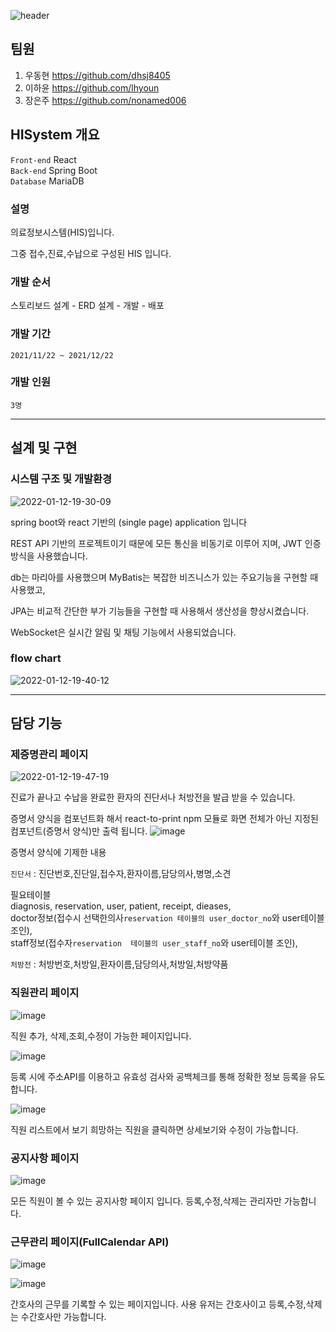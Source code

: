 ![header](https://capsule-render.vercel.app/api?type=waving&color=auto&height=300&section=header&text=HI%20System&fontSize=80&animation=fadeIn&fontAlignY=38&desc=DOUZONE%20Team%20Project%20&descAlignY=51&descAlign=62)

## 팀원
1. 우동현
    https://github.com/dhsj8405
2. 이하윤
    https://github.com/lhyoun
3. 장은주
    https://github.com/nonamed006
    
## HISystem 개요  

`Front-end` React  
`Back-end` Spring Boot   
`Database` MariaDB  

### 설명

의료정보시스템(HIS)입니다.

그중 접수,진료,수납으로 구성된 HIS 입니다.

### 개발 순서  
스토리보드 설계 - ERD 설계 - 개발 - 배포  

### 개발 기간
`2021/11/22 ~ 2021/12/22`  

### 개발 인원
`3명`

---

## 설계 및 구현

### 시스템 구조 및 개발환경
![2022-01-12-19-30-09](https://user-images.githubusercontent.com/60701130/149143946-60c14523-835b-4317-88dd-59a5b83379aa.png)

spring boot와 react 기반의 (single page) application 입니다

REST API 기반의 프로젝트이기 때문에 모든 통신을 비동기로 이루어 지며, JWT 인증방식을 사용했습니다. 

db는 마리아를 사용했으며 
MyBatis는 복잡한 비즈니스가 있는 주요기능을 구현할 때 사용했고,

JPA는 비교적 간단한 부가 기능들을 구현할 때 사용해서 생산성을 향상시켰습니다.

WebSocket은 실시간 알림 및 채팅 기능에서 사용되었습니다.

### flow chart
![2022-01-12-19-40-12](https://user-images.githubusercontent.com/60701130/149144010-0170962a-600f-48af-b040-958471a9c4b9.png)

---

## 담당 기능


### 제증명관리 페이지

![2022-01-12-19-47-19](https://user-images.githubusercontent.com/60701130/149144066-679fe33c-f86f-4b9d-8321-1807bce086c1.png)

진료가 끝나고 수납을 완료한 환자의 진단서나 처방전을 발급 받을 수 있습니다.

증명서 양식을 컴포넌트화 해서 react-to-print npm 모듈로 화면 전체가 아닌 지정된 컴포넌트(증명서 양식)만 출력 됩니다.
![image](https://user-images.githubusercontent.com/60701130/149144314-96438e80-26eb-435f-8dd2-111412d0bd8d.png)

증명서 양식에 기제한 내용  

`진단서` :
진단번호,진단일,접수자,환자이름,담당의사,병명,소견  

필요테이블  
diagnosis, reservation, user, patient, receipt, dieases,   
doctor정보(접수시 선택한의사`reservation 테이블의 user_doctor_no`와 user테이블 조인),  
staff정보(접수자`reservation  테이블의 user_staff_no`와 user테이블 조인),

`처방전` :
처방번호,처방일,환자이름,담당의사,처방일,처방약품

### 직원관리 페이지

 ![image](https://user-images.githubusercontent.com/60701130/149254481-a66f194d-d8bd-403e-96c4-ac3b7b1e17c9.png)

직원 추가, 삭제,조회,수정이 가능한 페이지입니다.  

![image](https://user-images.githubusercontent.com/60701130/149254945-ac29bc67-19f5-4023-809c-bb1a29061812.png)

등록 시에 주소API를 이용하고 유효성 검사와 공백체크를 통해 정확한 정보 등록을 유도합니다.

![image](https://user-images.githubusercontent.com/60701130/149465107-ac7cdcef-46d2-44c7-8cc1-60c457b855ec.png)

직원 리스트에서 보기 희망하는 직원을  클릭하면 상세보기와 수정이 가능합니다.

### 공지사항 페이지

![image](https://user-images.githubusercontent.com/60701130/149467879-675554c8-4d30-4c1b-ab9a-87ef6711f1d0.png)

모든 직원이 볼 수 있는 공지사항 페이지 입니다. 등록,수정,삭제는 관리자만 가능합니다.

### 근무관리 페이지(FullCalendar API)
![image](https://user-images.githubusercontent.com/60701130/149489930-bc6f47d8-31dc-4538-a17b-c4464caa79b2.png)

![image](https://user-images.githubusercontent.com/60701130/149490075-d5149f25-affa-48f1-ab8b-40aee022e3e1.png)

간호사의 근무를 기록할 수 있는 페이지입니다.  사용 유저는 간호사이고 등록,수정,삭제는 수간호사만 가능합니다.


